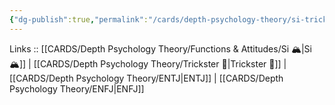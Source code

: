 ```yaml
---
{"dg-publish":true,"permalink":"/cards/depth-psychology-theory/si-trickster/","noteIcon":"","created":"2023-01-05T12:11:44.536+01:00","updated":"2023-03-09T09:58:29.355+01:00"}
---
```


Links :: [[CARDS/Depth Psychology Theory/Functions & Attitudes/Si 🏔️\|Si 🏔️]] | [[CARDS/Depth Psychology Theory/Trickster 🤡\|Trickster 🤡]] | [[CARDS/Depth Psychology Theory/ENTJ\|ENTJ]] | [[CARDS/Depth Psychology Theory/ENFJ\|ENFJ]]